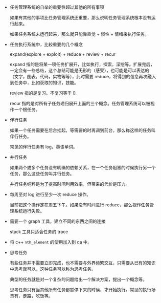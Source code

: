 * 任务管理系统的自举的重要性超过其他的所有事项

    如果有其他的事项比任务管理系统还重要，那么说明任务管理系统根本没有运行起来。

    如果任务系统未运行起来，那么就只能靠直觉 + 惯性 + 情绪来执行任务。

* 任务执行系统中，比较重要的几个概念

    expand(explore + exploit) + reduce + review + recur

    expand 指的是将某一项任务扩展开，比如执行，探索，深挖等。扩展完后，一定会有一些总结，这个总结可能是无形的（感受），也可能是可以表达的（文字，图表，代码，实物等等），此时需要 reduce，将得到的信息再次融入到任务中，比如获取的知识，技能。

    review 指的是复习。不复习等于 0.

    recur 指的是对所有子任务递归展开上面的三个概念。任务管理系统可以被视作一个根任务。

* 伴行任务

    如果一个任务需要在后台挂起，等需要的时再调到前台，那么称这样的任务叫伴行任务。

    常见的伴行任务有 log，英语单词。

* 并行任务

    如果两个或多个任务没有明确的依赖关系，在一个任务阻塞的时候执行另一个任务，那么这些任务叫并行任务。

    并行任务纯粹是为了提高时间利用效率，但带来的代价是压力。

* 每周至对 log 进行至少一次 reduce 操作。

    目前把这个操作定在周五下午。如果没有时间进行 reduce，那么视作任务管理系统运行失败。

* 需要一个 graph 工具，建立不同的东西之间的连接

    stack 工具只适合任务的 trace

* 将 c++ `nth_element` 的使用加入到 qa 中。

* 思考任务

    有些任务并不需要立即完成，也不需要与外界频繁交互，只需要从已有的知识中思考就可以，这种任务可以称为思考任务。

    典型的任务就是对一个复杂的问题给出一个解决方案，提出一个概念等。

    思考任务只有当其他所有任务都暂停下来的时候，才开始执行。常见的执行场景有，走路，吃饭等。
